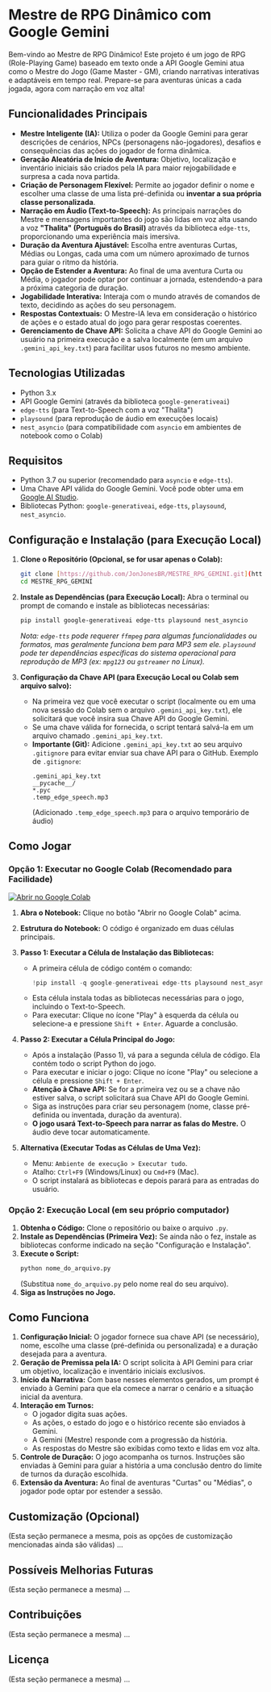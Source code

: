 # Mestre de RPG Dinâmico com Google Gemini

Bem-vindo ao Mestre de RPG Dinâmico! Este projeto é um jogo de RPG (Role-Playing Game) baseado em texto onde a API Google Gemini atua como o Mestre do Jogo (Game Master - GM), criando narrativas interativas e adaptáveis em tempo real. Prepare-se para aventuras únicas a cada jogada, agora com narração em voz alta!

## Funcionalidades Principais

* **Mestre Inteligente (IA):** Utiliza o poder da Google Gemini para gerar descrições de cenários, NPCs (personagens não-jogadores), desafios e consequências das ações do jogador de forma dinâmica.
* **Geração Aleatória de Início de Aventura:** Objetivo, localização e inventário iniciais são criados pela IA para maior rejogabilidade e surpresa a cada nova partida.
* **Criação de Personagem Flexível:** Permite ao jogador definir o nome e escolher uma classe de uma lista pré-definida ou **inventar a sua própria classe personalizada**.
* **Narração em Áudio (Text-to-Speech):** As principais narrações do Mestre e mensagens importantes do jogo são lidas em voz alta usando a voz **"Thalita" (Português do Brasil)** através da biblioteca `edge-tts`, proporcionando uma experiência mais imersiva.
* **Duração da Aventura Ajustável:** Escolha entre aventuras Curtas, Médias ou Longas, cada uma com um número aproximado de turnos para guiar o ritmo da história.
* **Opção de Estender a Aventura:** Ao final de uma aventura Curta ou Média, o jogador pode optar por continuar a jornada, estendendo-a para a próxima categoria de duração.
* **Jogabilidade Interativa:** Interaja com o mundo através de comandos de texto, decidindo as ações do seu personagem.
* **Respostas Contextuais:** O Mestre-IA leva em consideração o histórico de ações e o estado atual do jogo para gerar respostas coerentes.
* **Gerenciamento de Chave API:** Solicita a chave API do Google Gemini ao usuário na primeira execução e a salva localmente (em um arquivo `.gemini_api_key.txt`) para facilitar usos futuros no mesmo ambiente.

## Tecnologias Utilizadas

* Python 3.x
* API Google Gemini (através da biblioteca `google-generativeai`)
* `edge-tts` (para Text-to-Speech com a voz "Thalita")
* `playsound` (para reprodução de áudio em execuções locais)
* `nest_asyncio` (para compatibilidade com `asyncio` em ambientes de notebook como o Colab)

## Requisitos

* Python 3.7 ou superior (recomendado para `asyncio` e `edge-tts`).
* Uma Chave API válida do Google Gemini. Você pode obter uma em [Google AI Studio](https://aistudio.google.com/app/apikey).
* Bibliotecas Python: `google-generativeai`, `edge-tts`, `playsound`, `nest_asyncio`.

## Configuração e Instalação (para Execução Local)

1.  **Clone o Repositório (Opcional, se for usar apenas o Colab):**
    ```bash
    git clone [https://github.com/JonJonesBR/MESTRE_RPG_GEMINI.git](https://github.com/JonJonesBR/MESTRE_RPG_GEMINI.git)
    cd MESTRE_RPG_GEMINI
    ```

2.  **Instale as Dependências (para Execução Local):**
    Abra o terminal ou prompt de comando e instale as bibliotecas necessárias:
    ```bash
    pip install google-generativeai edge-tts playsound nest_asyncio
    ```
    *Nota: `edge-tts` pode requerer `ffmpeg` para algumas funcionalidades ou formatos, mas geralmente funciona bem para MP3 sem ele. `playsound` pode ter dependências específicas do sistema operacional para reprodução de MP3 (ex: `mpg123` ou `gstreamer` no Linux).*

3.  **Configuração da Chave API (para Execução Local ou Colab sem arquivo salvo):**
    * Na primeira vez que você executar o script (localmente ou em uma nova sessão do Colab sem o arquivo `.gemini_api_key.txt`), ele solicitará que você insira sua Chave API do Google Gemini.
    * Se uma chave válida for fornecida, o script tentará salvá-la em um arquivo chamado `.gemini_api_key.txt`.
    * **Importante (Git):** Adicione `.gemini_api_key.txt` ao seu arquivo `.gitignore` para evitar enviar sua chave API para o GitHub. Exemplo de `.gitignore`:
        ```
        .gemini_api_key.txt
        __pycache__/
        *.pyc
        .temp_edge_speech.mp3 
        ```
        (Adicionado `.temp_edge_speech.mp3` para o arquivo temporário de áudio)

## Como Jogar

### Opção 1: Executar no Google Colab (Recomendado para Facilidade)

[![Abrir no Google Colab](https://colab.research.google.com/assets/colab-badge.svg)](https://colab.research.google.com/github/JonJonesBR/MESTRE_RPG_GEMINI/blob/main/MESTRE_RPG_GEMINI_IA.ipynb)

1.  **Abra o Notebook:** Clique no botão "Abrir no Google Colab" acima.
2.  **Estrutura do Notebook:** O código é organizado em duas células principais.

3.  **Passo 1: Executar a Célula de Instalação das Bibliotecas:**
    * A primeira célula de código contém o comando:
      ```python
      !pip install -q google-generativeai edge-tts playsound nest_asyncio
      ```
    * Esta célula instala todas as bibliotecas necessárias para o jogo, incluindo o Text-to-Speech.
    * Para executar: Clique no ícone "Play" à esquerda da célula ou selecione-a e pressione `Shift + Enter`. Aguarde a conclusão.

4.  **Passo 2: Executar a Célula Principal do Jogo:**
    * Após a instalação (Passo 1), vá para a segunda célula de código. Ela contém todo o script Python do jogo.
    * Para executar e iniciar o jogo: Clique no ícone "Play" ou selecione a célula e pressione `Shift + Enter`.
    * **Atenção à Chave API:** Se for a primeira vez ou se a chave não estiver salva, o script solicitará sua Chave API do Google Gemini.
    * Siga as instruções para criar seu personagem (nome, classe pré-definida ou inventada, duração da aventura).
    * **O jogo usará Text-to-Speech para narrar as falas do Mestre.** O áudio deve tocar automaticamente.

5.  **Alternativa (Executar Todas as Células de Uma Vez):**
    * Menu: `Ambiente de execução > Executar tudo`.
    * Atalho: `Ctrl+F9` (Windows/Linux) ou `Cmd+F9` (Mac).
    * O script instalará as bibliotecas e depois parará para as entradas do usuário.

### Opção 2: Execução Local (em seu próprio computador)

1.  **Obtenha o Código:** Clone o repositório ou baixe o arquivo `.py`.
2.  **Instale as Dependências (Primeira Vez):** Se ainda não o fez, instale as bibliotecas conforme indicado na seção "Configuração e Instalação".
3.  **Execute o Script:**
    ```bash
    python nome_do_arquivo.py 
    ```
    (Substitua `nome_do_arquivo.py` pelo nome real do seu arquivo).
4.  **Siga as Instruções no Jogo.**

## Como Funciona

1.  **Configuração Inicial:** O jogador fornece sua chave API (se necessário), nome, escolhe uma classe (pré-definida ou personalizada) e a duração desejada para a aventura.
2.  **Geração de Premissa pela IA:** O script solicita à API Gemini para criar um objetivo, localização e inventário iniciais exclusivos.
3.  **Início da Narrativa:** Com base nesses elementos gerados, um prompt é enviado à Gemini para que ela comece a narrar o cenário e a situação inicial da aventura.
4.  **Interação em Turnos:**
    * O jogador digita suas ações.
    * As ações, o estado do jogo e o histórico recente são enviados à Gemini.
    * A Gemini (Mestre) responde com a progressão da história.
    * As respostas do Mestre são exibidas como texto e lidas em voz alta.
5.  **Controle de Duração:** O jogo acompanha os turnos. Instruções são enviadas à Gemini para guiar a história a uma conclusão dentro do limite de turnos da duração escolhida.
6.  **Extensão da Aventura:** Ao final de aventuras "Curtas" ou "Médias", o jogador pode optar por estender a sessão.

## Customização (Opcional)
(Esta seção permanece a mesma, pois as opções de customização mencionadas ainda são válidas)
...

## Possíveis Melhorias Futuras
(Esta seção permanece a mesma)
...

## Contribuições
(Esta seção permanece a mesma)
...

## Licença
(Esta seção permanece a mesma)
...
